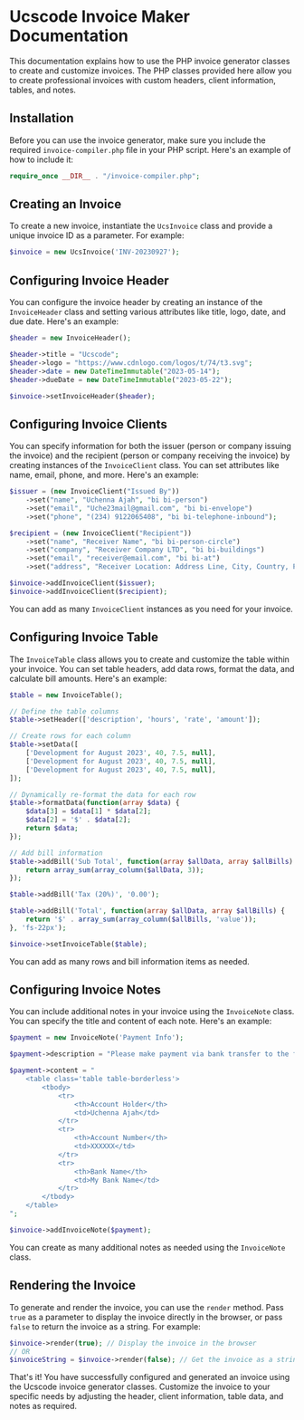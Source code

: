# Ucscode Invoice Maker Documentation

This documentation explains how to use the PHP invoice generator classes to create and customize invoices. The PHP classes provided here allow you to create professional invoices with custom headers, client information, tables, and notes.

## Installation

Before you can use the invoice generator, make sure you include the required `invoice-compiler.php` file in your PHP script. Here's an example of how to include it:

```php
require_once __DIR__ . "/invoice-compiler.php";
```

## Creating an Invoice

To create a new invoice, instantiate the `UcsInvoice` class and provide a unique invoice ID as a parameter. For example:

```php
$invoice = new UcsInvoice('INV-20230927');
```

## Configuring Invoice Header

You can configure the invoice header by creating an instance of the `InvoiceHeader` class and setting various attributes like title, logo, date, and due date. Here's an example:

```php
$header = new InvoiceHeader();

$header->title = "Ucscode";
$header->logo = "https://www.cdnlogo.com/logos/t/74/t3.svg";
$header->date = new DateTimeImmutable("2023-05-14");
$header->dueDate = new DateTimeImmutable("2023-05-22");

$invoice->setInvoiceHeader($header);
```

## Configuring Invoice Clients

You can specify information for both the issuer (person or company issuing the invoice) and the recipient (person or company receiving the invoice) by creating instances of the `InvoiceClient` class. You can set attributes like name, email, phone, and more. Here's an example:

```php
$issuer = (new InvoiceClient("Issued By"))
    ->set("name", "Uchenna Ajah", "bi bi-person")
    ->set("email", "Uche23mail@gmail.com", "bi bi-envelope")
    ->set("phone", "(234) 9122065408", "bi bi-telephone-inbound");

$recipient = (new InvoiceClient("Recipient"))
    ->set("name", "Receiver Name", "bi bi-person-circle")
    ->set("company", "Receiver Company LTD", "bi bi-buildings")
    ->set("email", "receiver@email.com", "bi bi-at")
    ->set("address", "Receiver Location: Address Line, City, Country, Postcode ETC", "bi bi-geo-alt");

$invoice->addInvoiceClient($issuer);
$invoice->addInvoiceClient($recipient);
```

You can add as many `InvoiceClient` instances as you need for your invoice.

## Configuring Invoice Table

The `InvoiceTable` class allows you to create and customize the table within your invoice. You can set table headers, add data rows, format the data, and calculate bill amounts. Here's an example:

```php
$table = new InvoiceTable();

// Define the table columns
$table->setHeader(['description', 'hours', 'rate', 'amount']);

// Create rows for each column
$table->setData([
    ['Development for August 2023', 40, 7.5, null],
    ['Development for August 2023', 40, 7.5, null],
    ['Development for August 2023', 40, 7.5, null],
]);

// Dynamically re-format the data for each row
$table->formatData(function(array $data) {
    $data[3] = $data[1] * $data[2];
    $data[2] = '$' . $data[2];
    return $data;
});

// Add bill information
$table->addBill('Sub Total', function(array $allData, array $allBills) {
    return array_sum(array_column($allData, 3));
});

$table->addBill('Tax (20%)', '0.00');

$table->addBill('Total', function(array $allData, array $allBills) {
    return '$' . array_sum(array_column($allBills, 'value')); 
}, 'fs-22px');

$invoice->setInvoiceTable($table);
```

You can add as many rows and bill information items as needed.

## Configuring Invoice Notes

You can include additional notes in your invoice using the `InvoiceNote` class. You can specify the title and content of each note. Here's an example:

```php
$payment = new InvoiceNote('Payment Info');

$payment->description = "Please make payment via bank transfer to the following account:";

$payment->content = "
    <table class='table table-borderless'>
        <tbody>
            <tr>
                <th>Account Holder</th>
                <td>Uchenna Ajah</td>
            </tr>
            <tr>
                <th>Account Number</th>
                <td>XXXXXX</td>
            </tr>
            <tr>
                <th>Bank Name</th>
                <td>My Bank Name</td>
            </tr>
        </tbody>
    </table>
";

$invoice->addInvoiceNote($payment);
```

You can create as many additional notes as needed using the `InvoiceNote` class.

## Rendering the Invoice

To generate and render the invoice, you can use the `render` method. Pass `true` as a parameter to display the invoice directly in the browser, or pass `false` to return the invoice as a string. For example:

```php
$invoice->render(true); // Display the invoice in the browser
// OR
$invoiceString = $invoice->render(false); // Get the invoice as a string
```

That's it! You have successfully configured and generated an invoice using the Ucscode invoice generator classes. Customize the invoice to your specific needs by adjusting the header, client information, table data, and notes as required.